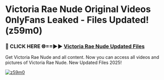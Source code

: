 # Victoria Rae Nude Original Videos 0nlyFans Leaked - Files Updated! (z59m0)

<h3>🔴 CLICK HERE 🌐==►► <a href="https://tinyurl.com/52m3yx9h" rel="nofollow">Victoria Rae Nude Updated Files</a></h3>

Get Victoria Rae Nude and all content. Now you can access all videos and pictures of Victoria Rae Nude. New Updated Files 2025!

[![z59m0](https://i.imgur.com/TnHtlc8.gif)](https://tinyurl.com/52m3yx9h)
